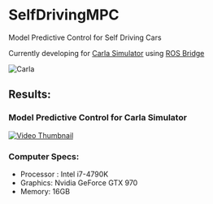 # SelfDrivingMPC
Model Predictive Control for Self Driving Cars

Currently developing for [Carla Simulator](http://carla.org/) using [ROS Bridge](https://github.com/carla-simulator/ros-bridge)




![Carla](http://carla.org//img/carla.jpg)


## Results:
### Model Predictive Control for Carla Simulator
[![Video Thumbnail](http://img.youtube.com/vi/sTaQxUq8TJM/hqdefault.jpg)](https://www.youtube.com/watch?v=sTaQxUq8TJM "Model Predictive Control for Carla")

### Computer Specs:
 - Processor : Intel i7-4790K
 - Graphics: Nvidia GeForce GTX 970 
 - Memory: 16GB
